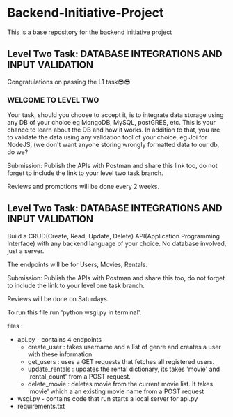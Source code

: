 # Backend-Initiative-Project
This is a base repository for the backend initiative project


## Level Two Task: DATABASE INTEGRATIONS AND INPUT VALIDATION
Congratulations on passing the L1 task😎😎

### WELCOME TO LEVEL TWO

Your task, should you choose to accept it, is to integrate data storage using any DB of your choice eg MongoDB, MySQL, postGRES, etc. This is your chance to learn about the DB and how it works. In addition to that, you are to validate the data using any validation tool of your choice, eg Joi for NodeJS, (we don't want anyone storing wrongly formatted data to our db, do we?

Submission: Publish the APIs with Postman and share this link too, do not forget to include the link to your level two task branch.

Reviews and promotions will be done every 2 weeks.

## Level Two Task: DATABASE INTEGRATIONS AND INPUT VALIDATION
Build a CRUD(Create, Read, Update, Delete) API(Application Programming Interface) with any  backend language of your choice.
No database involved, just a server.

The endpoints will be for Users, Movies, Rentals.

Submission: Publish the APIs with Postman and share this too, do not forget to include the link to your level one task branch.

Reviews will be done on Saturdays.

To run this file run 'python wsgi.py in terminal'.


files :

* api.py - contains 4 endpoints
    * create_user : takes username and a list of genre and creates a user with these information
    * get_users : uses a GET requests that fetches all registered users.
    * update_rentals : updates the rental dictionary, its takes 'movie' and 'rental_count' from a POST request.
    * delete_movie : deletes movie from the current movie list. It takes 'movie' which a an existing movie name from a POST request
* wsgi.py - contains code that run starts a local server for api.py
* requirements.txt

